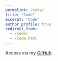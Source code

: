 ```yaml
---
permalink: /code/
title: "Code"
excerpt: "Code"
author_profile: true
redirect_from:
  - /code/
  - /code.html
---
```


Access via my [_GitHub_](https://github.com/sarkispa).
